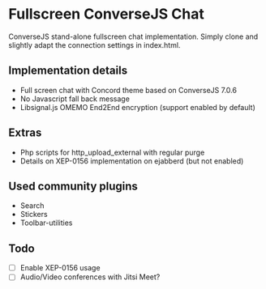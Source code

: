 # Fullscreen ConverseJS Chat
ConverseJS stand-alone fullscreen chat implementation. Simply clone and slightly adapt the connection settings in index.html.

## Implementation details
- Full screen chat with Concord theme based on ConverseJS 7.0.6
- No Javascript fall back message
- Libsignal.js OMEMO End2End encryption (support enabled by default)

## Extras
- Php scripts for http_upload_external with regular purge
- Details on XEP-0156 implementation on ejabberd (but not enabled)

## Used community plugins
- Search
- Stickers
- Toolbar-utilities 

## Todo
- [ ] Enable XEP-0156 usage
- [ ] Audio/Video conferences with Jitsi Meet?
